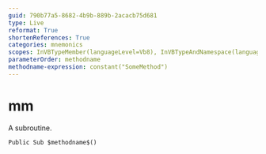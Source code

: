 ```yaml
---
guid: 790b77a5-8682-4b9b-889b-2acacb75d681
type: Live
reformat: True
shortenReferences: True
categories: mnemonics
scopes: InVBTypeMember(languageLevel=Vb8), InVBTypeAndNamespace(languageLevel=Vb8)
parameterOrder: methodname
methodname-expression: constant("SomeMethod")
---
```


# mm

A subroutine.

```
Public Sub $methodname$()
```
